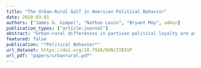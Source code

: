 ```yaml
---
title: "The Urban-Rural Gulf in American Political Behavior"
date: 2020-03-01
authors: ["James G. Gimpel", "Nathan Lovin", "Bryant Moy", admin]
publication_types: ["article-journal"]
abstract: "Urban–rural differences in partisan political loyalty are as familiar in the United States as they are in other countries. In this paper, we examine Gallup survey data from the early-2000s through 2018 to understand the urban–rural fissure that has been so noticeable in recent elections. We consider the potential mechanisms of an urban–rural political divide. We suggest that urban and rural dwellers oppose each other because they reside in far apart locations without much interaction and support different political parties because population size structures opinion quite differently in small towns compared with large cities. In particular, we consider the extent to which the compositional characteristics (i.e., race, income, education, etc.) of the individuals living in these locales drives the divide. We find that sizable urban–rural differences persist even after accounting for an array of individual-level characteris- tics that typically distinguish them."
featured: false
publication: "*Political Behavior*"
url_dataset: https://doi.org/10.7910/DVN/IYBIUP
url_pdf: "papers/urbanrural.pdf"
---
```


